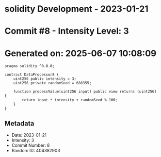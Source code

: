 ﻿# solidity Development - 2023-01-21
# Commit #8 - Intensity Level: 3
# Generated on: 2025-06-07 10:08:09
```solidity
pragma solidity ^0.8.0;

contract DataProcessor8 {
    uint256 public intensity = 3;
    uint256 private randomSeed = 688355;

    function processValue(uint256 input) public view returns (uint256) {
        return input * intensity + randomSeed % 100;
    }
}
```
## Metadata
- Date: 2023-01-21
- Intensity: 3
- Commit Number: 8
- Random ID: 404382903
